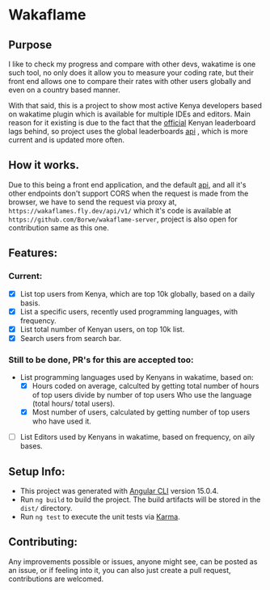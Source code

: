 # Wakaflame

## Purpose
I like to check my progress and compare with other devs, wakatime is one such tool, no only does it allow you to measure your coding rate, but their front end allows one to compare their rates with other users globally and even on a country based manner.

With that said, this is a project to show most active Kenya developers based on wakatime plugin which is available for multiple IDEs and editors. Main reason for it existing is due to the fact that the [official](https://wakatime.com/leaders?country_code=KE) Kenyan leaderboard lags behind, so project uses the global leaderboards [api](https://wakatime.com/api/v1/leaders) , which is more current and is updated more often.

## How it works.
Due to this being a front end application, and the default [api](https://wakatime.com/api/v1/leaders), and all it's other endpoints don't support CORS when the request is made from the browser, we have to send the request via proxy at, `https://wakaflames.fly.dev/api/v1/` which it's code is available at `https://github.com/Borwe/wakaflame-server`, project is also open for contribution same as this one.

## Features:

### Current:
- [x] List top users from Kenya, which are top 10k globally, based on a daily basis.
- [x] List a specific users, recently used programming languages, with frequency.
- [x] List total number of Kenyan users, on top 10k list.
- [x] Search users from search bar.

### Still to be done, PR's for this are accepted too:
- List programming languages used by Kenyans in wakatime, based on:
	- [x] Hours coded on average, calculted by getting total number of hours of top users divide by number of top users
	      Who use the language (total hours/ total users).
	- [x] Most number of users, calculated by getting number of top users who have used it.
	
- [ ] List Editors used by Kenyans in wakatime, based on frequency, on aily bases.

## Setup Info:

- This project was generated with [Angular CLI](https://github.com/angular/angular-cli) version 15.0.4.
- Run `ng build` to build the project. The build artifacts will be stored in the `dist/` directory.
- Run `ng test` to execute the unit tests via [Karma](https://karma-runner.github.io).

## Contributing:
Any improvements possible or issues, anyone might see, can be posted as an issue, or if feeling into it, you can also just create a pull request, contributions are welcomed.
